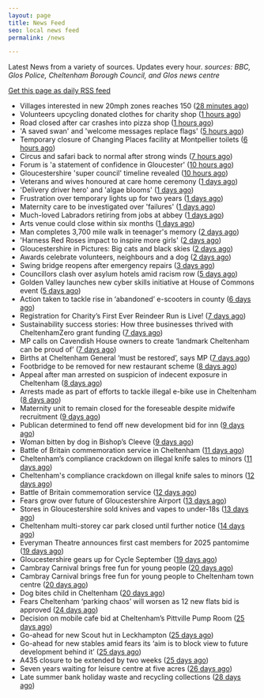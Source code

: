 ```yaml
---
layout: page
title: News Feed
seo: local news feed
permalink: /news

---
```


Latest News from a variety of sources. Updates every hour.
_sources: BBC, Glos Police, Cheltenham Borough Council, and Glos news centre_

[Get this page as daily RSS feed](/daily.rss)

<!-- news_marker starts -->
- Villages interested in new 20mph zones reaches 150 ([28 minutes ago](https://www.bbc.com/news/articles/c147k5dydmpo?at_medium=RSS&at_campaign=rss))
- Volunteers upcycling donated clothes for charity shop ([1 hours ago](https://www.bbc.com/news/articles/cqlz2493ee0o?at_medium=RSS&at_campaign=rss))
- Road closed after car crashes into pizza shop ([1 hours ago](https://www.bbc.com/news/articles/c8xrgwr1zl2o?at_medium=RSS&at_campaign=rss))
- 'A saved swan' and 'welcome messages replace flags' ([5 hours ago](https://www.bbc.com/news/articles/cr4qzknezn0o?at_medium=RSS&at_campaign=rss))
- Temporary closure of Changing Places facility at Montpellier toilets ([6 hours ago](https://www.cheltenham.gov.uk/news/article/3048/temporary_closure_of_changing_places_facility_at_montpellier_toilets))
- Circus and safari back to normal after strong winds ([7 hours ago](https://www.bbc.com/news/articles/c62z6d4xw59o?at_medium=RSS&at_campaign=rss))
- Forum is 'a statement of confidence in Gloucester' ([10 hours ago](https://www.bbc.com/news/articles/c5ykew71zxro?at_medium=RSS&at_campaign=rss))
- Gloucestershire 'super council' timeline revealed ([10 hours ago](https://www.bbc.com/news/articles/ce32ndr356vo?at_medium=RSS&at_campaign=rss))
- Veterans and wives honoured at care home ceremony ([1 days ago](https://www.bbc.com/news/articles/c864wvxpl3do?at_medium=RSS&at_campaign=rss))
- 'Delivery driver hero' and 'algae blooms' ([1 days ago](https://www.bbc.com/news/articles/c78n0lejxr1o?at_medium=RSS&at_campaign=rss))
- Frustration over temporary lights up for two years ([1 days ago](https://www.bbc.com/news/articles/cn839v209l7o?at_medium=RSS&at_campaign=rss))
- Maternity care to be investigated over 'failures' ([1 days ago](https://www.bbc.com/news/articles/ckg6xj1vz70o?at_medium=RSS&at_campaign=rss))
- Much-loved Labradors retiring from jobs at abbey ([1 days ago](https://www.bbc.com/news/videos/cx2r941k2y6o?at_medium=RSS&at_campaign=rss))
- Arts venue could close within six months ([1 days ago](https://www.bbc.com/news/articles/cg42kklywrgo?at_medium=RSS&at_campaign=rss))
- Man completes 3,700 mile walk in teenager's memory ([2 days ago](https://www.bbc.com/news/articles/c9304x9rr99o?at_medium=RSS&at_campaign=rss))
- 'Harness Red Roses impact to inspire more girls' ([2 days ago](https://www.bbc.com/news/articles/cx2xgqq17jyo?at_medium=RSS&at_campaign=rss))
- Gloucestershire in Pictures: Big cats and black skies ([2 days ago](https://www.bbc.com/news/articles/cwyne23yl4xo?at_medium=RSS&at_campaign=rss))
- Awards celebrate volunteers, neighbours and a dog ([2 days ago](https://www.bbc.com/news/articles/c80gev9z249o?at_medium=RSS&at_campaign=rss))
- Swing bridge reopens after emergency repairs ([3 days ago](https://www.bbc.com/news/articles/cly63xp2rj3o?at_medium=RSS&at_campaign=rss))
- Councillors clash over asylum hotels amid racism row ([5 days ago](https://gloucesternewscentre.co.uk/councillors-clash-over-asylum-hotels-amid-racism-row/))
- Golden Valley launches new cyber skills initiative at  House of Commons event ([5 days ago](https://www.cheltenham.gov.uk/news/article/3047/golden_valley_launches_new_cyber_skills_initiative_at_house_of_commons_event))
- Action taken to tackle rise in ‘abandoned’ e-scooters in county ([6 days ago](https://gloucesternewscentre.co.uk/action-taken-to-tackle-rise-in-abandoned-e-scooters-in-county/))
- Registration for Charity’s First Ever Reindeer Run is Live! ([7 days ago](https://gloucesternewscentre.co.uk/registration-for-charitys-first-ever-reindeer-run-is-live/))
- Sustainability success stories: How three businesses thrived with CheltenhamZero grant funding ([7 days ago](https://www.cheltenham.gov.uk/news/article/3046/sustainability_success_stories_how_three_businesses_thrived_with_cheltenhamzero_grant_funding))
- MP calls on Cavendish House owners to create ‘landmark Cheltenham can be proud of’ ([7 days ago](https://gloucesternewscentre.co.uk/mp-calls-on-cavendish-house-owners-to-create-landmark-cheltenham-can-be-proud-of/))
- Births at Cheltenham General ‘must be restored’, says MP ([7 days ago](https://gloucesternewscentre.co.uk/births-at-cheltenham-general-must-be-restored-says-mp/))
- Footbridge to be removed for new restaurant scheme ([8 days ago](https://gloucesternewscentre.co.uk/footbridge-to-be-removed-for-new-restaurant-scheme/))
- Appeal after man arrested on suspicion of indecent exposure in Cheltenham ([8 days ago](https://gloucesternewscentre.co.uk/appeal-after-man-arrested-on-suspicion-of-indecent-exposure-in-cheltenham/))
- Arrests made as part of efforts to tackle illegal e-bike use in Cheltenham ([8 days ago](https://gloucesternewscentre.co.uk/arrests-made-as-part-of-efforts-to-tackle-illegal-e-bike-use-in-cheltenham/))
- Maternity unit to remain closed for the foreseable despite midwife recruitment ([9 days ago](https://gloucesternewscentre.co.uk/maternity-unit-to-remain-closed-for-the-foreseable-despite-midwife-recruitment/))
- Publican determined to fend off new development bid for inn ([9 days ago](https://gloucesternewscentre.co.uk/publican-determined-to-fend-off-new-development-bid-for-inn/))
- Woman bitten by dog in Bishop’s Cleeve ([9 days ago](https://gloucesternewscentre.co.uk/woman-bitten-by-dog-in-bishops-cleeve/))
- Battle of Britain commemoration service in Cheltenham ([11 days ago](https://gloucesternewscentre.co.uk/battle-of-britain-commemoration-service-in-cheltenham/))
- Cheltenham’s compliance crackdown on illegal knife sales to minors ([11 days ago](https://gloucesternewscentre.co.uk/cheltenhams-compliance-crackdown-on-illegal-knife-sales-to-minors/))
- Cheltenham's compliance crackdown on illegal knife sales to minors ([12 days ago](https://www.cheltenham.gov.uk/news/article/3045/cheltenhams_compliance_crackdown_on_illegal_knife_sales_to_minors))
- Battle of Britain commemoration service ([12 days ago](https://www.cheltenham.gov.uk/news/article/3044/battle_of_britain_commemoration_service))
- Fears grow over future of Gloucestershire Airport ([13 days ago](https://gloucesternewscentre.co.uk/fears-grow-over-future-of-gloucestershire-airport/))
- Stores in Gloucestershire sold knives and vapes to under-18s ([13 days ago](https://gloucesternewscentre.co.uk/stores-in-gloucestershire-sold-knives-and-vapes-to-under-18s/))
- Cheltenham multi-storey car park closed until further notice ([14 days ago](https://gloucesternewscentre.co.uk/cheltenham-multi-storey-car-park-closed-until-further-notice/))
- Everyman Theatre announces first cast members for 2025 pantomime ([19 days ago](https://gloucesternewscentre.co.uk/everyman-theatre-announces-first-cast-members-for-2025-pantomime/))
- Gloucestershire gears up for Cycle September ([19 days ago](https://gloucesternewscentre.co.uk/gloucestershire-gears-up-for-cycle-september/))
- Cambray Carnival brings free fun for young people ([20 days ago](https://gloucesternewscentre.co.uk/cambray-carnival-brings-free-fun-for-young-people/))
- Cambray Carnival brings free fun for young people to Cheltenham town centre ([20 days ago](https://www.cheltenham.gov.uk/news/article/3043/cambray_carnival_brings_free_fun_for_young_people_to_cheltenham_town_centre))
- Dog bites child in Cheltenham ([20 days ago](https://gloucesternewscentre.co.uk/dog-bites-child-in-cheltenham/))
- Fears Cheltenham ‘parking chaos’ will worsen as 12 new flats bid is approved ([24 days ago](https://gloucesternewscentre.co.uk/fears-cheltenham-parking-chaos-will-worsen-as-12-new-flats-bid-is-approved/))
- Decision on mobile cafe bid at Cheltenham’s Pittville Pump Room ([25 days ago](https://gloucesternewscentre.co.uk/decision-on-mobile-cafe-bid-at-cheltenhams-pittville-pump-room/))
- Go-ahead for new Scout hut in Leckhampton ([25 days ago](https://gloucesternewscentre.co.uk/go-ahead-for-new-scout-hut-in-leckhampton/))
- Go-ahead for new stables amid fears its ‘aim is to block view to future development behind it’ ([25 days ago](https://gloucesternewscentre.co.uk/go-ahead-for-new-stables-amid-fears-its-aim-is-to-block-view-to-future-development-behind-it/))
- A435 closure to be extended by two weeks ([25 days ago](https://gloucesternewscentre.co.uk/a435-closure-to-be-extended-by-two-weeks/))
- Seven years waiting for leisure centre at five acres ([26 days ago](https://www.bbc.co.uk/sounds/play/p0ly5g42?at_medium=RSS&at_campaign=rss))
- Late summer bank holiday waste and recycling collections ([28 days ago](https://www.cheltenham.gov.uk/news/article/3042/late_summer_bank_holiday_waste_and_recycling_collections))

<!-- news_marker ends -->
